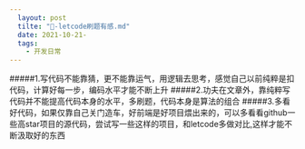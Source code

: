 ```yaml
---
  layout: post
  tilte: "🍔-letcode刷题有感.md"
  date: 2021-10-21-
  tags: 
    - 开发日常
---
```

  #####1.写代码不能靠猜，更不能靠运气，用逻辑去思考，感觉自己以前纯粹是扣代码，计算好每一步，编码水平才能不断上升
#####2.功夫在文章外，靠纯粹写代码并不能提高代码本身的水平，多刷题，代码本身是算法的组合
#####3.多看好代码，如果仅靠自己关门造车，好前端是好项目煨出来的，可以多看看github一些高star项目的源代码，尝试写一些这样的项目，和letcode多做对比,这样才能不断汲取好的东西
